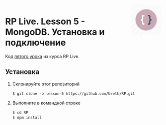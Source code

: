 <img src="logo.png" align="right"/>

# RP Live. Lesson 5 - MongoDB. Установка и подключение

Код [пятого урока](https://youtu.be/wYeJrDQBEXE) из курса RP Live.

## Установка

1) Склонируйте этот репозиторий

    ```
    $ git clone -b lesson-5 https://github.com/Ureth/RP.git

    ```

2) Выполните в командной строке

    ```
    $ cd RP
    $ npm install

    ```
    
    
    
    
    
